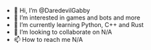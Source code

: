 - 👋 Hi, I’m @DaredevilGabby
- 👀 I’m interested in games and bots and more
- 🌱 I’m currently learning Python, C++ and Rust
- 💞️ I’m looking to collaborate on N/A
- 📫 How to reach me N/A

<!---
DaredevilGabby/DaredevilGabby is a ✨ special ✨ repository because its `README.md` (this file) appears on your GitHub profile.
You can click the Preview link to take a look at your changes.
--->
